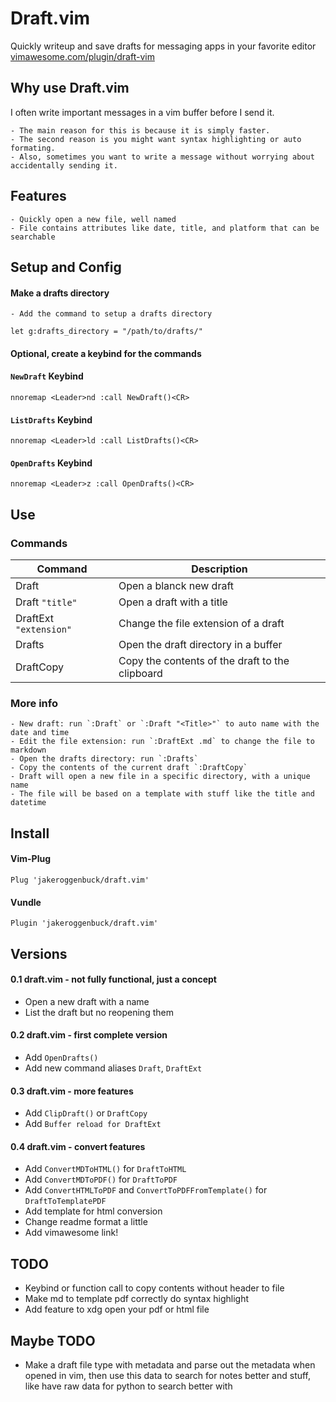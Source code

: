 # Draft.vim
Quickly writeup and save drafts for messaging apps in your favorite editor [vimawesome.com/plugin/draft-vim](https://vimawesome.com/plugin/draft-vim)

## Why use Draft.vim
I often write important messages in a vim buffer before I send it.

	- The main reason for this is because it is simply faster.
	- The second reason is you might want syntax highlighting or auto formating. 
	- Also, sometimes you want to write a message without worrying about accidentally sending it.

## Features
	- Quickly open a new file, well named
	- File contains attributes like date, title, and platform that can be searchable

## Setup and Config

#### Make a drafts directory
	- Add the command to setup a drafts directory
```vim
let g:drafts_directory = "/path/to/drafts/"
```

#### Optional, create a keybind for the commands

#### `NewDraft` Keybind
```vim
nnoremap <Leader>nd :call NewDraft()<CR>
```

#### `ListDrafts` Keybind
```vim
nnoremap <Leader>ld :call ListDrafts()<CR>
```

#### `OpenDrafts` Keybind
```vim
nnoremap <Leader>z :call OpenDrafts()<CR>
```

## Use


### Commands

| Command                | Description                                     |
|------------------------|-------------------------------------------------|
| Draft                  | Open a blanck new draft                         |
| Draft `"title"`        | Open a draft with a title                       |
| DraftExt `"extension"` | Change the file extension of a draft            |
| Drafts                 | Open the draft directory in a buffer            |
| DraftCopy              | Copy the contents of the draft to the clipboard |

### More info

	- New draft: run `:Draft` or `:Draft "<Title>"` to auto name with the date and time
	- Edit the file extension: run `:DraftExt .md` to change the file to markdown
	- Open the drafts directory: run `:Drafts`
	- Copy the contents of the current draft `:DraftCopy`
	- Draft will open a new file in a specific directory, with a unique name
	- The file will be based on a template with stuff like the title and datetime

## Install
#### Vim-Plug
`Plug 'jakeroggenbuck/draft.vim'`

#### Vundle
`Plugin 'jakeroggenbuck/draft.vim'`

## Versions

#### 0.1 draft.vim - not fully functional, just a concept

- Open a new draft with a name
- List the draft but no reopening them

#### 0.2 draft.vim - first complete version

- Add `OpenDrafts()`
- Add new command aliases `Draft`, `DraftExt`

#### 0.3 draft.vim - more features

- Add `ClipDraft()` or `DraftCopy`
- Add `Buffer reload for DraftExt`

#### 0.4 draft.vim - convert features
- Add `ConvertMDToHTML()` for `DraftToHTML`
- Add `ConvertMDToPDF()` for `DraftToPDF`
- Add `ConvertHTMLToPDF` and `ConvertToPDFFromTemplate()` for `DraftToTemplatePDF`
- Add template for html conversion
- Change readme format a little
- Add vimawesome link!

## TODO
- Keybind or function call to copy contents without header to file
- Make md to template pdf correctly do syntax highlight
- Add feature to xdg open your pdf or html file

## Maybe TODO
- Make a draft file type with metadata and parse out the metadata when opened in vim, then use this data to search for notes better and stuff, like have raw data for python to search better with
